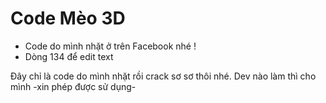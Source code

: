 # Code Mèo 3D
- Code do mình nhặt ở trên Facebook nhé !
- Dòng 134 để edit text 

Đây chỉ là code do mình nhặt rồi crack sơ sơ thôi nhé. Dev nào làm thì cho mình -xin phép được sử dụng-
